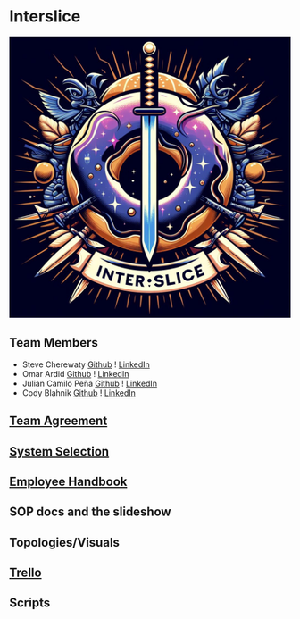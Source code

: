 # Interslice
![Project Logo](https://github.com/Interslice-Inc/Interslice/blob/main/Files/Company_Logo/Designer_(4).jpeg)

## Team Members
* Steve Cherewaty [Github](https://github.com/SCherewaty) ! [LinkedIn](https://www.linkedin.com/in/steve-cherewaty-jr-b8727135/)
* Omar Ardid [Github](https://github.com/oardid) ! [LinkedIn](https://www.linkedin.com/in/ardidomar/)
* Julian Camilo Peña [Github](https://github.com/julianp91) ! [LinkedIn](https://www.linkedin.com/in/julian-pena-bb8643267/)
* Cody Blahnik [Github](https://github.com/Cody354) ! [LinkedIn](https://www.linkedin.com/in/cody-blahnik-/)

## [Team Agreement](/PDF's_Files/Team_Agreement.pdf)

## [System Selection]()

## [Employee Handbook]()
## SOP docs and the slideshow
  
## Topologies/Visuals

## [Trello](https://trello.com/w/interslice2)

## Scripts
